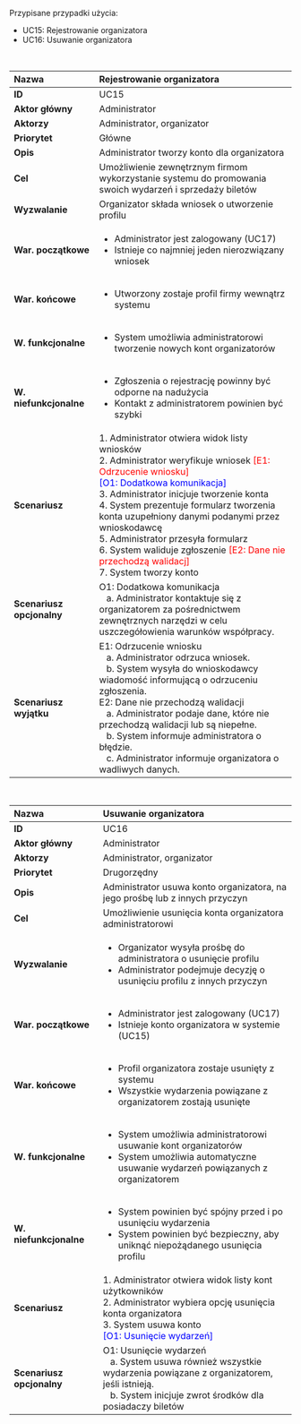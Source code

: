 Przypisane przypadki użycia:

- UC15: Rejestrowanie organizatora
- UC16: Usuwanie organizatora

<br>

| __Nazwa__              | Rejestrowanie organizatora
| :----------------------| :--------------------------  
| __ID__                 | UC15                       
| __Aktor główny__       | Administrator        
| __Aktorzy__            | Administrator, organizator      
| __Priorytet__          | Główne                       
| __Opis__               | Administrator tworzy konto dla organizatora                                   
| __Cel__                | Umożliwienie zewnętrznym firmom wykorzystanie systemu do promowania swoich wydarzeń i sprzedaży biletów                   
| __Wyzwalanie__         | Organizator składa wniosek o utworzenie profilu                                          
| __War. początkowe__    | <ul><li> Administrator jest zalogowany (UC17) </li><li> Istnieje co najmniej jeden nierozwiązany wniosek </li></ul> 
| __War. końcowe__       | <ul><li> Utworzony zostaje profil firmy wewnątrz systemu </li></ul>                                         
| __W. funkcjonalne__    | <ul><li> System umożliwia administratorowi tworzenie nowych kont organizatorów </li></ul>    
| __W. niefunkcjonalne__ | <ul><li> Zgłoszenia o rejestrację powinny być odporne na nadużycia </li><li> Kontakt z administratorem powinien być szybki </li></ul>                                       
| __Scenariusz__         | 1. Administrator otwiera widok listy wniosków <br> 2. Administrator weryfikuje wniosek <span style="color:red"> [E1: Odrzucenie wniosku] </span><br> <span style="color:blue"> [O1: Dodatkowa komunikacja] </span> <br> 3. Administrator inicjuje tworzenie konta <br> 4. System prezentuje formularz tworzenia konta uzupełniony danymi podanymi przez wnioskodawcę <br> 5. Administrator przesyła formularz <br> 6. System waliduje zgłoszenie <span style="color:red"> [E2: Dane nie przechodzą walidacj]</span> <br> 7. System tworzy konto
| __Scenariusz opcjonalny__ |  O1: Dodatkowa komunikacja <br> &nbsp;&nbsp;&nbsp;a. Administrator kontaktuje się z organizatorem za pośrednictwem zewnętrznych narzędzi w celu uszczegółowienia warunków współpracy.
| __Scenariusz wyjątku__ |   E1: Odrzucenie wniosku <br> &nbsp;&nbsp;&nbsp;a. Administrator odrzuca wniosek. <br> &nbsp;&nbsp;&nbsp;b. System wysyła do wnioskodawcy wiadomość informującą o odrzuceniu zgłoszenia. <br> E2: Dane nie przechodzą walidacji <br> &nbsp;&nbsp;&nbsp;a. Administrator podaje dane, które nie przechodzą walidacji lub są niepełne.  <br> &nbsp;&nbsp;&nbsp;b. System informuje administratora o błędzie. <br> &nbsp;&nbsp;&nbsp;c. Administrator informuje organizatora o wadliwych danych.

<br>

| __Nazwa__              | Usuwanie organizatora
| :----------------------| :--------------------------  
| __ID__                 | UC16                       
| __Aktor główny__       | Administrator        
| __Aktorzy__            | Administrator, organizator      
| __Priorytet__          | Drugorzędny                       
| __Opis__               | Administrator usuwa konto organizatora, na jego prośbę lub z innych przyczyn                                  
| __Cel__                | Umożliwienie usunięcia konta organizatora administratorowi
| __Wyzwalanie__         | <ul><li> Organizator wysyła prośbę do administratora o usunięcie profilu </li><li> Administrator podejmuje decyzję o usunięciu profilu z innych przyczyn </li></ul>                                        
| __War. początkowe__    | <ul><li> Administrator jest zalogowany (UC17) </li><li> Istnieje konto organizatora w systemie (UC15) </li></ul> 
| __War. końcowe__       | <ul><li> Profil organizatora zostaje usunięty z systemu </li><li> Wszystkie wydarzenia powiązane z organizatorem zostają usunięte </li></ul>                                         
| __W. funkcjonalne__    | <ul><li> System umożliwia administratorowi usuwanie kont organizatorów </li><li> System umożliwia automatyczne usuwanie wydarzeń powiązanych z organizatorem </li></ul>    
| __W. niefunkcjonalne__ | <ul><li> System powinien być spójny przed i po usunięciu wydarzenia </li><li> System powinien być bezpieczny, aby uniknąć niepożądanego usunięcia profilu </li></ul>                                       
| __Scenariusz__         | 1. Administrator otwiera widok listy kont użytkowników <br> 2. Administrator wybiera opcję usunięcia konta organizatora <br> 3. System usuwa konto  <br> <span style="color:blue">   [O1: Usunięcie wydarzeń] </span>
| __Scenariusz opcjonalny__ |  O1: Usunięcie wydarzeń  <br> &nbsp;&nbsp;&nbsp;a. System usuwa również wszystkie wydarzenia powiązane z organizatorem, jeśli istnieją. <br> &nbsp;&nbsp;&nbsp;b. System inicjuje zwrot środków dla posiadaczy biletów